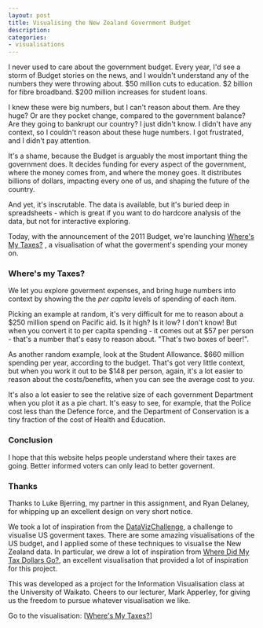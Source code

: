 ```yaml
---
layout: post
title: Visualising the New Zealand Government Budget
description: 
categories:
- visualisations
---
```


I never used to care about the government budget. Every year, I'd see a storm
of Budget stories on the news, and I wouldn't understand any of the numbers
they were throwing about. $50 million cuts to education. $2 billion for fibre
broadband. $200 million increases for student loans.

I knew these were big numbers, but I can't reason about them. Are they huge?
Or are they pocket change, compared to the government balance? Are they going
to bankrupt our country? I just didn't know. I didn't have any context, so I
couldn't reason about these huge numbers. I got frustrated, and I didn't
pay attention. 

It's a shame, because the Budget is arguably the most important thing the
government does. It decides funding for every aspect of the government, where
the money comes from, and where the money goes. It distributes billions of
dollars, impacting every one of us, and shaping the future of the country.

And yet, it's inscrutable. The data is available, but it's buried deep in
spreadsheets - which is great if you want to do hardcore analysis of the data,
but not for interactive exploring.

Today, with the announcement of the 2011 Budget, we're launching
[Where's My Taxes?](http://wheresmytaxes.co.nz)
, a visualisation of what the
goverment's spending your money on.

### Where's my Taxes?

We let you explore goverment expenses, and bring huge numbers into context by
showing the the *per capita* levels of spending of each item.

Picking an example at random, it's very difficult for me to reason about a $250
million spend on Pacific aid. Is it high? Is it low? I don't know! But when you
convert it to per capita spending - it comes out at $57 per person - that's a
number that's easy to reason about. "That's two boxes of beer!".

As another random example, look at the Student Allowance. $660 million spending
per year, according to the budget. That's got very little context, but when you
work it out to be $148 per person, again, it's a lot easier to reason about the
costs/benefits, when you can see the average cost to *you*.

It's also a lot easier to see the relative size of each government Department
when you plot it as a pie chart. It's easy to see, for example, that the Police
cost less than the Defence force, and the Department of Conservation is a tiny
fraction of the cost of Health and Education.


### Conclusion

I hope that this website helps people understand where their taxes are going.
Better informed voters can only lead to better governent.

### Thanks

Thanks to Luke Bjerring, my partner in this assignment, and Ryan Delaney, for
whipping up an excellent design on very short notice.

We took a lot of inspiration from the [DataVizChallenge](http://datavizchallenge.org/), a challenge to
visualise US goverment taxes. There are some amazing visualisations of the US
budget, and I applied some of these techniques to visualise the New Zealand
data. In particular, we drew a lot of inspiration from [Where Did My Tax Dollars Go?](http://www.wheredidmytaxdollarsgo.com/), an excellent
visualisation that provided a lot of inspiration for this project.

This was developed as a project for the Information Visualisation class at the
University of Waikato. Cheers to our lecturer, Mark Apperley, for giving us the
freedom to pursue whatever visualisation we like.

Go to the visualisation: \[[Where's My Taxes?](http://wheresmytaxes.co.nz)\]
